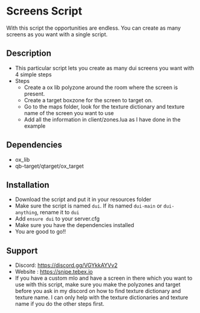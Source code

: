# Screens Script
With this script the opportunities are endless. You can create as many screens as you want with a single script.

## Description

- This particular script lets you create as many dui screens you want with 4 simple steps
- Steps
    - Create a ox lib polyzone around the room where the screen is present. 
    - Create a target boxzone for the screen to target on.
    - Go to the maps folder, look for the texture dictionary and texture name of the screen you want to use
    - Add all the information in client/zones.lua as I have done in the example

## Dependencies

- ox_lib
- qb-target/qtarget/ox_target

## Installation
- Download the script and put it in your resources folder
- Make sure the script is named `dui`. If its named `dui-main` or `dui-anything`, rename it to `dui`
- Add `ensure dui` to your server.cfg
- Make sure you have the dependencies installed
- You are good to go!!

## Support

- Discord: https://discord.gg/VGYkkAYVv2
- Website : https://snipe.tebex.io
- If you have a custom mlo and have a screen in there which you want to use with this script, make sure you make the polyzones and target before you ask in my discord on how to find texture dictionary and texture name. I can only help with the texture dictionaries and texture name if you do the other steps first.